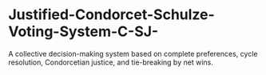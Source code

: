 # Justified-Condorcet-Schulze-Voting-System-C-SJ-
 A collective decision-making system based on complete preferences, cycle resolution, Condorcetian justice, and tie-breaking by net wins.
